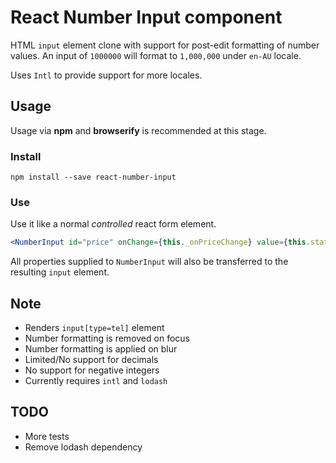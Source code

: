 # React Number Input component

HTML `input` element clone with support for post-edit formatting of number
values. An input of `1000000` will format to `1,000,000` under `en-AU` locale.

Uses `Intl` to provide support for more locales.

## Usage

Usage via __npm__ and __browserify__ is recommended at this stage.

### Install

```
npm install --save react-number-input
```

### Use

Use it like a normal _controlled_ react form element.

```jsx
<NumberInput id="price" onChange={this._onPriceChange} value={this.state.price} />
```

All properties supplied to `NumberInput` will also be transferred to the
resulting `input` element.

## Note

* Renders `input[type=tel]` element
* Number formatting is removed on focus
* Number formatting is applied on blur
* Limited/No support for decimals
* No support for negative integers
* Currently requires `intl` and `lodash`

## TODO

* More tests
* Remove lodash dependency